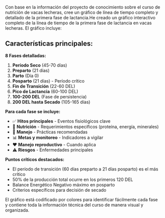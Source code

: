 Con base en la información del proyecto de conocimiento sobre el curso de nutrición de vacas lecheras, cree un gráfico de línea de tiempo completo y detallado de la primera fase de lactancia.He creado un gráfico interactivo completo de la línea de tiempo de la primera fase de lactancia en vacas lecheras. El gráfico incluye:

## Características principales:

**8 Fases detalladas:**
1. **Período Seco** (45-70 días)
2. **Preparto** (21 días)
3. **Parto** (Día 0)
4. **Posparto** (21 días) - Período crítico
5. **Fin de Transición** (22-60 DEL)
6. **Pico de Lactancia** (60-100 DEL)
7. **100-200 DEL** (Fase de persistencia)
8. **200 DEL hasta Secado** (105-165 días)

**Para cada fase se incluye:**
- ✅ **Hitos principales** - Eventos fisiológicos clave
- 🌱 **Nutrición** - Requerimientos específicos (proteína, energía, minerales)
- 📅 **Manejo** - Prácticas recomendadas
- 📊 **Metas y monitoreo** - Indicadores a vigilar
- ❤️ **Manejo reproductivo** - Cuando aplica
- ⚠️ **Riesgos** - Enfermedades principales

**Puntos críticos destacados:**
- El período de transición (60 días preparto a 21 días posparto) es el más crítico
- 50% de la producción total ocurre en los primeros 120 DEL
- Balance Energético Negativo máximo en posparto
- Criterios específicos para decisión de secado

El gráfico está codificado por colores para identificar fácilmente cada fase y contiene toda la información técnica del curso de manera visual y organizada.
